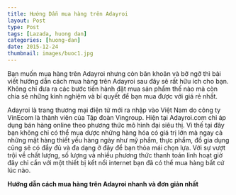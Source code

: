 ```yaml
---
title: Hướng Dẫn mua hàng trên Adayroi
layout: Post
type: Post
tags: [Lazada, huong dan]
categories: [huong-dan]
date: 2015-12-24
thumbnail: images/buoc1.jpg
---
```


Bạn muốn mua hàng trên Adayroi nhưng còn băn khoăn và bỡ ngỡ thì bài viết hướng dẫn cách mua hàng trên Adayroi sau đây sẽ rất hữu ích cho bạn. Không chỉ đưa ra các bước tiến hành đặt mua sản phẩm thế nào mà còn chia sẻ những kinh nghiệm và bí quyết để bạn mua được với giá rẻ nhất.

Adayroi là trang thương mại điện tử mới ra nhập vào Việt Nam do công ty  VinEcom là thành viên của Tập đoàn Vingroup. Hiện tại Adayroi.com chỉ áp dụng bán hàng online theo phương thức mô hình đại siêu thị. Vì thế tại đây bạn không chỉ có thể mua dược những hàng hóa có giá trị lớn mà ngay cả những mặt hàng thiết yếu hàng ngày như mỹ phẩm, thực phẩm, đồ gia dụng cũng sẽ có đầy đủ và đa dạng ở đây để bạn thỏa mái chọn lựa. Với sự vượt trội về chất lượng, số lượng và nhiều phương thức thanh toán linh hoạt giờ đây chỉ cần với một thiết bị kết nối internet bạn đã có thể mua hàng bất cứ lúc nào.

**Hướng dẫn cách mua hàng trên Adayroi nhanh và đơn giản nhất**
